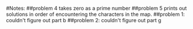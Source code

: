 #Notes:
##problem 4 takes zero as a prime number
##problem 5 prints out solutions in order of encountering the characters in the map. 
##problem 1: couldn't figure out part b
##problem 2: couldn't figure out part g
